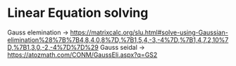 # Linear Equation solving  
Gauss elemination -> https://matrixcalc.org/slu.html#solve-using-Gaussian-elimination%28%7B%7B4,8,4,0,8%7D,%7B1,5,4,-3,-4%7D,%7B1,4,7,2,10%7D,%7B1,3,0,-2,-4%7D%7D%29
Gauss seidal -> https://atozmath.com/CONM/GaussEli.aspx?q=GS2

